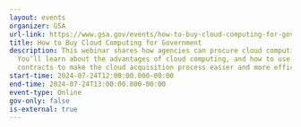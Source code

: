 ```yaml
---
layout: events
organizer: GSA
url-link: https://www.gsa.gov/events/how-to-buy-cloud-computing-for-government-72424
title: How to Buy Cloud Computing for Government
description: This webinar shares how agencies can procure cloud computing.
  You’ll learn about the advantages of cloud computing, and how to use GSA’s
  contracts to make the cloud acquisition process easier and more efficient.
start-time: 2024-07-24T12:00:00.000-00:00
end-time: 2024-07-24T13:00:00.000-00:00
event-type: Online
gov-only: false
is-external: true
---
```

